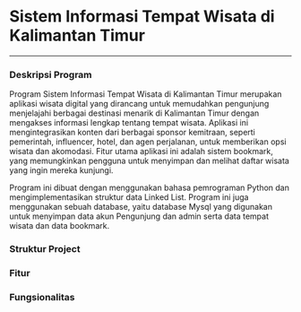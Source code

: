 # Sistem Informasi Tempat Wisata di Kalimantan Timur
--------------------------------------------------------------------------------------
### Deskripsi Program
Program Sistem Informasi Tempat Wisata di Kalimantan Timur merupakan aplikasi wisata digital yang dirancang untuk memudahkan pengunjung menjelajahi berbagai destinasi menarik di Kalimantan Timur dengan mengakses informasi lengkap tentang tempat wisata. Aplikasi ini mengintegrasikan konten dari berbagai sponsor kemitraan, seperti pemerintah, influencer, hotel, dan agen perjalanan, untuk memberikan opsi wisata dan akomodasi. Fitur utama aplikasi ini adalah sistem bookmark, yang memungkinkan pengguna untuk menyimpan dan melihat daftar wisata yang ingin mereka kunjungi.

Program ini dibuat dengan menggunakan bahasa pemrograman Python dan mengimplementasikan struktur data Linked List. Program ini juga menggunakan sebuah database, yaitu database Mysql yang digunakan untuk menyimpan data akun Pengunjung dan admin serta data tempat wisata dan data bookmark.

### Struktur Project



### Fitur


### Fungsionalitas 
